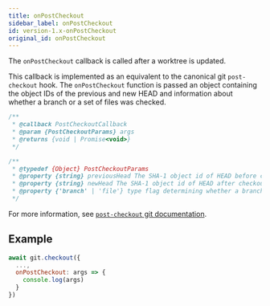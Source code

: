 ```yaml
---
title: onPostCheckout
sidebar_label: onPostCheckout
id: version-1.x-onPostCheckout
original_id: onPostCheckout
---
```


The `onPostCheckout` callback is called after a worktree is updated. 

This callback is implemented as an equivalent to the canonical git `post-checkout` hook. The `onPostCheckout` function is passed an object containing the object IDs of the previous and new HEAD and information about whether a branch or a set of files was checked.

```js
/**
 * @callback PostCheckoutCallback
 * @param {PostCheckoutParams} args
 * @returns {void | Promise<void>}
 */

/**
 * @typedef {Object} PostCheckoutParams
 * @property {string} previousHead The SHA-1 object id of HEAD before checkout
 * @property {string} newHead The SHA-1 object id of HEAD after checkout
 * @property {'branch' | 'file'} type flag determining whether a branch or a set of files was checked
 */
```

For more information, see [`post-checkout` git documentation](https://git-scm.com/docs/githooks#_post_checkout).

## Example

```js
await git.checkout({
  ...,
  onPostCheckout: args => {
    console.log(args)
  }
})
```